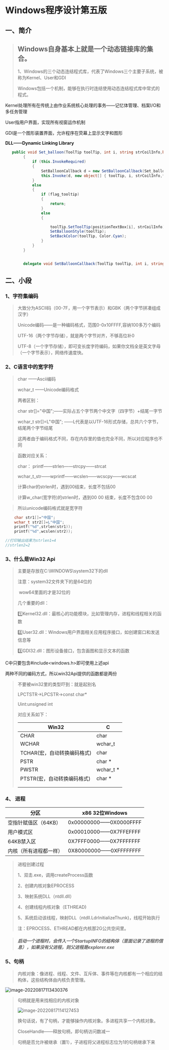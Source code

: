 # Windows程序设计第五版

## 一、简介

> ## Windows自身基本上就是一个动态链接库的集合。
>
> 1、Windows的三个动态连结程式库，代表了Windows三个主要子系统，被称为Kernel、User和GDI
>
> Windows包括一个机制，能够在执行时连结使用动态连结程式库中常式的程式。

Kernel处理所有在传统上由作业系统核心处理的事务——记忆体管理、档案I/O和多任务管理

User指用户界面，实现所有视窗运作机制

GDI是一个图形装置界面，允许程序在荧幕上显示文字和图形



**DLL——Dynamic Linking Library**

```C#
   public void Set_balloon(ToolTip toolTip, int i, string strCoilInfo,bool flag_tooltip)
        {
            if (this.InvokeRequired)
            {
                SetBalloonCallback d = new SetBalloonCallback(Set_balloon);
                this.Invoke(d, new object[] { toolTip, i, strCoilInfo,flag_tooltip });
            }
            else
            {
                if (flag_tooltip)
                {
                    return;
                }
                else
                {

                    toolTip.SetToolTip(positionTextBox[i], strCoilInfo);
                    SetBalloonStyle(toolTip);
                    SetBackColor(toolTip, Color.Cyan);
                }
            }
        }


        delegate void SetBalloonCallback(ToolTip toolTip, int i, string strCoilInfo, bool flag_tooltip);
```

 



## 二、小段

### 1、字符集编码

> 大致分为ASCII码（00-7F，用一个字节表示）和GBK（两个字节拼凑组成汉字）
>
> Unicode编码——是一种编码格式，范围0-0x10FFFF,容纳100多万个编码
>
> UTF-16（两个字节存储），就是两个字节对齐，不够高位补0
>
> UTF-8（一个字节存储），即可变长度字符编码，如果你文档全是英文字母（一个字节表示），网络传速度快。

### 2、C语言中的宽字符

> char ——Ascii编码
>
> wchar_t ——Unicode编码格式
>
> 两者区别：
>
> char str[]="中国";——实际占五个字节两个中文字（四字节）+结尾一字节
>
> wchar_t str[]=L"中国"; ——L代表是以UTF-16形式存储，总共六个字节，结尾两个字节结尾
>
> 这两者由于编码格式不同，存在内存里的值也完全不同，所以对应程序也不同

> 函数对应关系：
>
> char：					printf——strlen——strcpy——strcat
>
> wchar_t_str——wprintf——wcslen——wcscpy——wcscat
>
> 
>
> 计算char的strlen时，遇到00结束，长度不包括00
>
> 计算w_char(宽字符)的strlen时，遇到00 00 结束，长度不包含00 00 

> 所以unicode编码格式就是宽字符

```C
	char str1[]="中国";
	wchar_t str2[]=L"中国";
	printf("%d",strlen(str1));
	printf("%d",wcslen(str2));

//打印输出结果为strlen1=4
//strlen2=2
```

### 3、什么是Win32 Api

> 主要是存放在C:\\WINDOWS\system32下的dll
>
> 注意：system32文件夹下的是64位的
>
> ​			wow64里面的才是32位的
>
> 几个重要的dll：
>
> :one:Kernel32.dll：最核心的功能模块，比如管理内存，进程和线程相关的函数
>
> :two:User32.dll：Windows用户界面相关应用程序接口，如创建窗口和发送信息等
>
> :three:GDI32.dll：图形设备接口，包含画图和显示文本的函数

C中只要包含#include<windows.h>即可使用上述api

两种不同的编码方式，所以win32Api提供的函数都是两份

> 不要被win32里的类型吓到：就是起别名
>
> LPCTSTR->LPCSTR->const char*
>
> Uint:unsigned int
>
> 对应关系如下：
>
> | Win32                       | C         |
> | --------------------------- | --------- |
> | CHAR                        | char      |
> | WCHAR                       | wchar_t   |
> | TCHAR(宏，自动转换编码格式) | char      |
> | PSTR                        | char *    |
> | PWSTR                       | wchar_t * |
> | PTSTR(宏，自动转换编码格式) | char *    |
> |                             |           |
> |                             |           |
>





### 4、 进程

| 分区                   | x86 32位Windows        |
| ---------------------- | ---------------------- |
| 空指针赋值区（64KB）   | 0x00000000——0X0000FFFF |
| 用户模式区             | 0x00010000——0X7FFEFFFF |
| 64KB禁入区             | 0X7FFF0000——0X7FFFFFFF |
| 内核（所有进程都一样） | 0X80000000——0XFFFFFFFF |

 

> 进程创建过程
>
> 1、双击.exe，调用createProcess函数
>
> 2、创建内核对象EPROCESS
>
> 3、映射系统DLL（ntdll.dll）
>
> 4、创建线程内核对象（ETHREAD)
>
> 5、系统启动该线程，映射DLL（ntdll.LdrInitializeThunk)，线程开始执行
>
> 注：EPROCESS、ETHREAD都在内核那2G公共空间里。



> ##### 启动一个进程时，会传入一个StartupINFO的结构体（里面记录了进程的信息），如果没有父进程，则父进程是explorer.exe
>
> 



### 5、句柄

> 内核对象：像进程、线程、文件、互斥体、事件等在内核都有一个相应的结构体，这些结构体由内核负责管理。

![image-20220817113430376](C:\Users\admin\AppData\Roaming\Typora\typora-user-images\image-20220817113430376.png)

> 句柄就是用来找相应的内核对象
>
> ![image-20220817114127453](C:\Users\admin\AppData\Roaming\Typora\typora-user-images\image-20220817114127453.png)
>
> 换句话说，有了句柄，才能够操作内核对象。多进程共享一个内核对象。
>
> CloseHandle——释放句柄，即句柄访问数减一
>
> 句柄是否允许被继承（置1），子进程将父进程标志位为1的句柄继承下来
